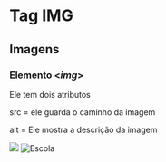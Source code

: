 # Tag IMG



## Imagens



### Elemento <*img*>

Ele tem dois atributos 

src = ele guarda o caminho da imagem

alt = Ele mostra a descrição da imagem

<img src="estudos.jpg">

<img alt="Escola">










